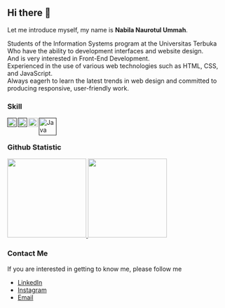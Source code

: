 ## Hi there 👋


Let me introduce myself, my name is **Nabila Naurotul Ummah**.<br>

Students of the Information Systems program at the Universitas Terbuka <br>
Who have the ability to development interfaces and website design. <br>
And is very interested in Front-End Development. <br>
Experienced in the use of various web technologies such as HTML, CSS, and JavaScript.<br>
Always eagerh to learn the latest trends in web design and committed to producing responsive, user-friendly work.<br>


### Skill

  <!--HTML-->
  <a href=""><img align="left" alt="HTML" title="HTML" width="21px" src="https://upload.wikimedia.org/wikipedia/commons/thumb/3/38/HTML5_Badge.svg/768px-HTML5_Badge.svg.png?20110131171049" /></a>
    <!--CSS-->
  <a href=""><img align="left" alt="React" title="CSS" width="21px" src="https://upload.wikimedia.org/wikipedia/commons/thumb/6/62/CSS3_logo.svg/768px-CSS3_logo.svg.png?20210705212817" /></a>
  <!--JS-->
  <a href="#"><img align="left" alt="JavaScript" title="JavaScript" width="21px" src="https://upload.wikimedia.org/wikipedia/commons/9/99/Unofficial_JavaScript_logo_2.svg" /></a>
    <!--JAVA-->
  <a href=""><img align="left" alt="Java" title="Java" width="40px" src="https://wallpapers.com/images/hd/java-programming-language-logo-transparent-o1g0nwlhyeu1en7s-2.jpg" /></a>

  <br>
  <br>

### Github Statistic
<p align="left">
<a href="https://github.com/nanaachan12">
  <img height="180em" src="https://github-readme-stats-eight-theta.vercel.app/api?username=nanaachan12&show_icons=true&theme=algolia&include_all_commits=true&count_private=true"/>
  <img height="180em" src="https://github-readme-stats-eight-theta.vercel.app/api/top-langs/?username=nanaachan12&layout=compact&layout=compact&theme=algolia"/>
</a>
</p>

### Contact Me
If you are interested in getting to know me, please follow me
- <a href="www.linkedin.com/in/nabila-naurotul">LinkedIn</a>
- <a href="https://www.instagram.com/na.nachn_/?hl=en">Instagram</a>
- <a href="nabilanaurotul241@gmail.com">Email</a>

